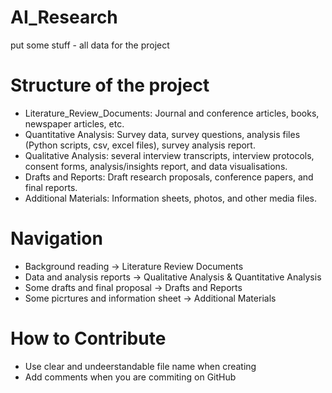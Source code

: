 # AI_Research

put some stuff - all data for the project

# Structure of the project

- Literature_Review_Documents: Journal and conference articles, books, newspaper 
articles, etc.
- Quantitative Analysis: Survey data, survey questions, analysis files (Python scripts, csv, 
excel files), survey analysis report.
- Qualitative Analysis: several interview transcripts, interview protocols, consent forms, 
analysis/insights report, and data visualisations.
- Drafts and Reports: Draft research proposals, conference papers, and final reports.
- Additional Materials: Information sheets, photos, and other media files.

# Navigation
- Background reading -> Literature Review Documents
- Data and analysis reports -> Qualitative Analysis & Quantitative Analysis
- Some drafts and final proposal -> Drafts and Reports
- Some picrtures and information sheet -> Additional Materials

# How to Contribute
- Use clear and undeerstandable file name when creating
- Add comments when you are commiting on GitHub
